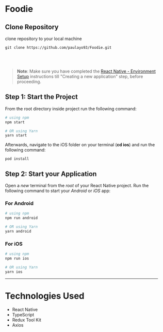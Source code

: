# Foodie

## Clone Repository

clone repository to your local machine

`git clone https://github.com/paulayo93/Foodie.git`

<br><br>
>**Note**: Make sure you have completed the [React Native - Environment Setup](https://reactnative.dev/docs/environment-setup) instructions till "Creating a new application" step, before proceeding.

## Step 1: Start the Project
 From the root directory inside project run the following command:

```bash
# using npm
npm start

# OR using Yarn
yarn start
```

Afterwards, navigate to the iOS folder on your terminal (**cd ios**) and run the following command:

```
pod install
```
## Step 2: Start your Application

Open a _new_ terminal from the _root_ of your React Native project. Run the following command to start your _Android_ or _iOS_ app:

### For Android

```bash
# using npm
npm run android

# OR using Yarn
yarn android
```

### For iOS

```bash
# using npm
npm run ios

# OR using Yarn
yarn ios
```

----------------------------------------------------------------


# Technologies Used

  - React Native
  - TypeScript
  - Redux Tool Kit
  - Axios